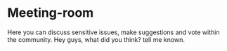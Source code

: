 # Meeting-room
Here you can discuss sensitive issues, make suggestions and vote within the community.
Hey guys, what did you think? tell me known.
